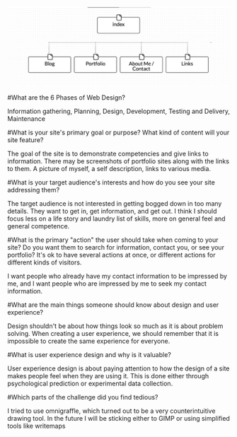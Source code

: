 ![Site Map](./imgs/site-map.png)

#What are the 6 Phases of Web Design?

Information gathering, Planning, Design, Development, Testing and Delivery, Maintenance

#What is your site's primary goal or purpose? What kind of content will your site feature?

The goal of the site is to demonstrate competencies and give links to information. There may be screenshots of portfolio sites along with the links to them. A picture of myself, a self description, links to various media.

#What is your target audience's interests and how do you see your site addressing them?

The target audience is not interested in getting bogged down in too many details. They want to get in, get information, and get out. I think I should focus less on a life story and laundry list of skills, more on general feel and general competence.

#What is the primary "action" the user should take when coming to your site? Do you want them to search for information, contact you, or see your portfolio? It's ok to have several actions at once, or different actions for different kinds of visitors.

I want people who already have my contact information to be impressed by me, and I want people who are impressed by me to seek my contact information.

#What are the main things someone should know about design and user experience?

Design shouldn't be about how things look so much as it is about problem solving. When creating a user experience, we should remember that it is impossible to create the same experience for everyone.

#What is user experience design and why is it valuable?

User experience design is about paying attention to how the design of a site makes people feel when they are using it. This is done either through psychological prediction or experimental data collection.

#Which parts of the challenge did you find tedious?

I tried to use omnigraffle, which turned out to be a very counterintuitive drawing tool. In the future I will be sticking either to GIMP or using simplified tools like writemaps
